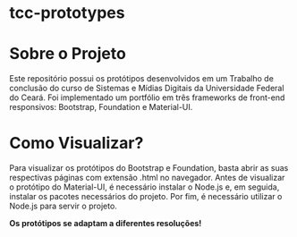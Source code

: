 # tcc-prototypes
<h1>Sobre o Projeto</h1>
Este repositório possui os protótipos desenvolvidos em um Trabalho de conclusão do curso de Sistemas e Mídias Digitais da Universidade Federal do Ceará. 
Foi implementado um portfólio em três frameworks de front-end responsivos: Bootstrap, Foundation e Material-UI.

<h1>Como Visualizar?</h1>
Para visualizar os protótipos do Bootstrap e Foundation, basta abrir as suas respectivas páginas com extensão .html no navegador. 
Antes de visualizar o protótipo do Material-UI, é necessário instalar o Node.js e, em seguida, instalar os pacotes necessários do projeto. Por fim, é necessário utilizar o Node.js para servir o projeto. 

<b>Os protótipos se adaptam a diferentes resoluções!</b> 



